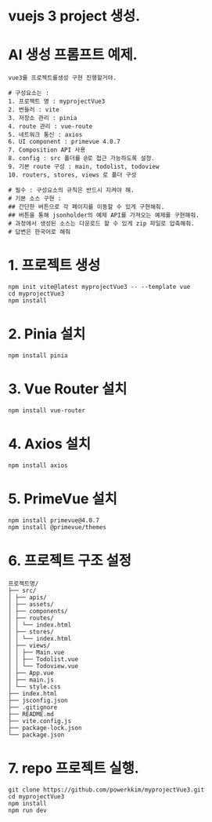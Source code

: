 # vuejs 3 project 생성.

# AI 생성 프롬프트 예제.
```
vue3를 프로젝트를생성 구현 진행할거야. 

# 구성요소는 : 
1. 프로젝트 명 : myprojectVue3
2. 번들러 : vite 
3. 저장소 관리 : pinia 
4. route 관리 : vue-route
5. 네트워크 통신 : axios 
6. UI component : primevue 4.0.7
7. Composition API 사용
8. config : src 폴더를 @로 접근 가능하도록 설정.
9. 기본 route 구성 : main, todolist, todoview
10. routers, stores, views 로 폴더 구성

# 필수 : 구성요소의 규칙은 반드시 지켜야 해.
# 기본 소스 구현 :  
## 간단한 버튼으로 각 페이지를 이동할 수 있게 구현해줘.
## 버튼을 통해 jsonholder의 예제 API를 가져오는 예제를 구현해줘.
# 과정에서 생성된 소스는 다운로드 할 수 있게 zip 파일로 압축해줘.
# 답변은 한국어로 해줘
```

# 1. 프로젝트 생성
```
npm init vite@latest myprojectVue3 -- --template vue
cd myprojectVue3
npm install
```

# 2. Pinia 설치
```
npm install pinia
```

# 3. Vue Router 설치
```
npm install vue-router
```

# 4. Axios 설치
```
npm install axios
```

# 5. PrimeVue 설치
```
npm install primevue@4.0.7
npm install @primevue/themes
```

# 6. 프로젝트 구조 설정
```
프로젝트명/
├── src/
│ ├── apis/
│ ├── assets/
│ ├── components/
│ ├── routes/
│ │ └── index.html
│ ├── stores/
│ │ └── index.html 
│ ├── views/
│ │ ├── Main.vue
│ │ ├── Todolist.vue
│ │ └── Todoview.vue 
│ ├── App.vue 
│ ├── main.js 
│ └── style.css
├── index.html
├── jsconfig.json
├── .gitignore
├── README.md
├── vite.config.js
├── package-lock.json
└── package.json
```

# 7. repo 프로젝트 실행.
```[shell]
git clone https://github.com/powerkkim/myprojectVue3.git
cd myprojectVue3
npm install
npm run dev
```




